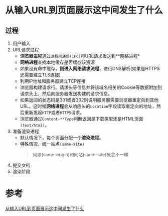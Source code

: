 # 从输入URL到页面展示这中间发生了什么
## 过程
1. 用户输入
2. URL请求过程
    - **浏览器进程**通过`进程间通信(IPC)`将URL请求发送到**网络进程*
    - **网络进程**查找本地缓存是否缓存该资源
    - 如果没有命中缓存，**则进入网络请求流程**，进行DNS解析(如果是HTTPS还需要建立TLS连接)
    - 利用IP地址和服务器建立TCP连接
    - 浏览器构建请求行、请求头等信息并将该域名相关的Cookie等数据附加到请求头上，然后向服务器发送构建的请求信息。
    - 如果返回的状态码是301或者302则说明服务器需要浏览器重定向到其他URL。这时候**网络进程**会从响应头的`Location`字段读取重定向的地址，然后重新发起`HTTP`或者`HTTPS`请求。
    - 浏览器通过`Content-**Type`判断返回是下载类型还是HTML页面`(text/html)`。
3. 准备渲染进程
    - 默认情况下，每个页面分配一个**渲染进程**。
    - 特殊情况，统一站点`(same-site)`
        > 同源(same-origin)和同站(same-site)概念不一样
4. 提交文档
5. 渲染阶段

# 参考
[从输入URL到页面展示这中间发生了什么](https://blog.poetries.top/browser-working-principle/guide/part1/lesson04.html#%E4%BB%8E%E8%BE%93%E5%85%A5url%E5%88%B0%E9%A1%B5%E9%9D%A2%E5%B1%95%E7%A4%BA)